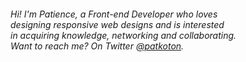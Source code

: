 <h6>Hi! I'm Patience, a Front-end Developer who loves <br />
designing responsive web designs and is interested <br />
in acquiring knowledge, networking and collaborating. <br />
Want to reach me? On Twitter <a href="https://twitter.com/Patkoton">@patkoton</a>.</h6>
